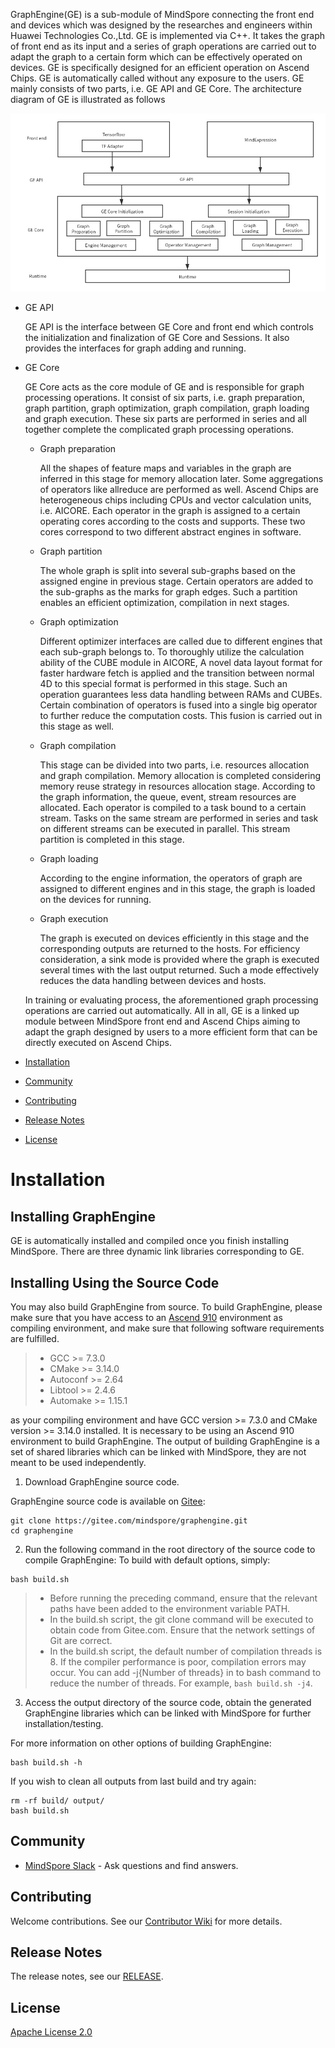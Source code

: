   GraphEngine(GE) is a sub-module of MindSpore connecting the front end and devices which was designed by the researches and engineers within Huawei Technologies Co.,Ltd. GE is implemented via C++. It takes the graph of front end as its input and a series of graph operations are carried out to adapt the graph to a certain form which can be effectively operated on devices. GE is specifically designed for an efficient operation on Ascend Chips. GE is automatically called without any exposure to the users. GE mainly consists of two parts, i.e. GE API and GE Core. The architecture diagram of GE is illustrated as follows

![GE_schema](docs/GE_Architecture.png)

- GE API

  GE API is the interface between GE Core and front end which controls the initialization and finalization of GE Core and Sessions. It also provides the interfaces for graph adding and running.

- GE Core

  GE Core acts as the core module of GE and is responsible for graph processing operations. It consist of six parts, i.e. graph preparation, graph partition, graph optimization, graph compilation, graph loading and graph execution. These six parts are performed in series and all together complete the complicated graph processing operations.

  - Graph preparation

    All the shapes of feature maps and variables in the graph are inferred in this stage for memory allocation later. Some aggregations of operators like allreduce are performed as well. Ascend Chips are heterogeneous chips including CPUs and vector calculation units, i.e. AICORE. Each operator in the graph is assigned to a certain operating cores according to the costs and supports. These two cores correspond to two different abstract engines in software. 

  - Graph partition

    The whole graph is split into several sub-graphs based on the assigned engine in previous stage. Certain operators are added to the sub-graphs as the marks for graph edges. Such a partition enables an efficient optimization, compilation in next stages.

  - Graph optimization

    Different optimizer interfaces are called due to different engines that each sub-graph belongs to. To thoroughly utilize the calculation ability of the CUBE module in AICORE, A novel data layout format for faster hardware fetch is applied and the transition between normal 4D to this special format is performed in this stage. Such an operation guarantees less data handling between RAMs and CUBEs. Certain combination of operators is fused into a single big operator to further reduce the computation costs. This fusion is carried out in this stage as well.

  - Graph compilation

    This stage can be divided into two parts, i.e. resources allocation and graph compilation. Memory allocation is completed considering memory reuse strategy in resources allocation stage. According to the graph information, the queue, event, stream resources are allocated. Each operator is compiled to a task bound to a certain stream. Tasks on the same stream are performed in series and task on different streams can be executed in parallel. This stream partition is completed in this stage.

  - Graph loading

    According to the engine information, the operators of graph are assigned to different engines and in this stage, the graph is loaded on the devices for running.

  - Graph execution

    The graph is executed on devices efficiently in this stage and the corresponding outputs are returned to the hosts. For efficiency consideration, a sink mode is provided where the graph is executed several times with the last output returned. Such a mode effectively reduces the data handling between devices and hosts.

  In training or evaluating process, the aforementioned graph processing operations are carried out automatically. All in all, GE is a linked up module between MindSpore front end and Ascend Chips aiming to adapt the graph designed by users to a more efficient form that can be directly executed on Ascend Chips.

- [Installation](#installation)
- [Community](#community)
- [Contributing](#contributing)
- [Release Notes](#release-notes)
- [License](#license)

# Installation

## Installing GraphEngine

GE is automatically installed and compiled once you finish installing MindSpore. There are three dynamic link libraries corresponding to GE. 

## Installing Using the Source Code

You may also build GraphEngine from source.
To build GraphEngine, please make sure that you have access to an [Ascend 910](https://e.huawei.com/se/products/cloud-computing-dc/atlas/ascend-910) environment as compiling environment, and make sure that following software requirements are fulfilled.
 > - GCC >= 7.3.0
 > - CMake >= 3.14.0
 > - Autoconf >= 2.64
 > - Libtool >= 2.4.6
 > - Automake >= 1.15.1

 as your compiling environment and  have GCC version >= 7.3.0 and CMake version >= 3.14.0 installed. It is necessary to be using an Ascend 910 environment to build GraphEngine.
The output of building GraphEngine is a set of shared libraries which can be linked with MindSpore, they are not meant to be used independently.

1. Download GraphEngine source code.

GraphEngine source code is available on [Gitee](https://gitee.com/mindspore/graphengine):
```shell
git clone https://gitee.com/mindspore/graphengine.git
cd graphengine
```
2. Run the following command in the root directory of the source code to compile GraphEngine:
To build with default options, simply:
```shell
bash build.sh
```
 > - Before running the preceding command, ensure that the relevant paths have been added to the environment variable PATH.
 > - In the build.sh script, the git clone command will be executed to obtain code from Gitee.com. Ensure that the network settings of Git are correct.
 > - In the build.sh script, the default number of compilation threads is 8. If the compiler performance is poor, compilation errors may occur. You can add -j{Number of threads} in to bash command to reduce the number of threads. For example, `bash build.sh -j4`.

3. Access the output directory of the source code, obtain the generated GraphEngine libraries which can be linked with MindSpore for further installation/testing.

For more information on other options of building GraphEngine:
```shell
bash build.sh -h
```

If you wish to clean all outputs from last build and try again:
```shell
rm -rf build/ output/
bash build.sh
```

## Community

- [MindSpore Slack](https://join.slack.com/t/mindspore/shared_invite/enQtOTcwMTIxMDI3NjM0LTNkMWM2MzI5NjIyZWU5ZWQ5M2EwMTQ5MWNiYzMxOGM4OWFhZjI4M2E5OGI2YTg3ODU1ODE2Njg1MThiNWI3YmQ) - Ask questions and find answers.

## Contributing

Welcome contributions. See our [Contributor Wiki](https://gitee.com/mindspore/mindspore/blob/master/CONTRIBUTING.md) for more details.

## Release Notes

The release notes, see our [RELEASE](RELEASE.md).

## License

[Apache License 2.0](LICENSE)
